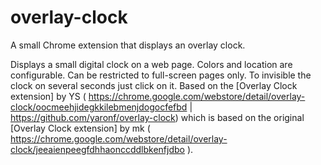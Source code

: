 overlay-clock
=============

A small Chrome extension that displays an overlay clock.

Displays a small digital clock on a web page. Colors and location are configurable. Can be restricted to full-screen pages only.
To invisible the clock on several seconds just click on it.
Based on the [Overlay Clock extension] by YS ( https://chrome.google.com/webstore/detail/overlay-clock/oocmeehjidegkkilebmenjdogocfefbd | https://github.com/yaronf/overlay-clock) 
which is based on the original [Overlay Clock 
extension] by mk ( https://chrome.google.com/webstore/detail/overlay-clock/jeeaienpeegfdhhaonccddlbkenfjdbo ).
